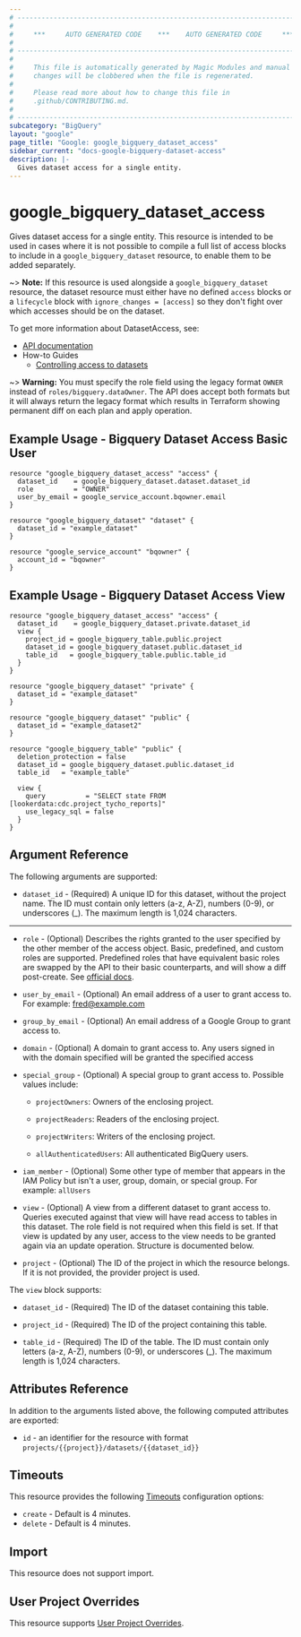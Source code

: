 ```yaml
---
# ----------------------------------------------------------------------------
#
#     ***     AUTO GENERATED CODE    ***    AUTO GENERATED CODE     ***
#
# ----------------------------------------------------------------------------
#
#     This file is automatically generated by Magic Modules and manual
#     changes will be clobbered when the file is regenerated.
#
#     Please read more about how to change this file in
#     .github/CONTRIBUTING.md.
#
# ----------------------------------------------------------------------------
subcategory: "BigQuery"
layout: "google"
page_title: "Google: google_bigquery_dataset_access"
sidebar_current: "docs-google-bigquery-dataset-access"
description: |-
  Gives dataset access for a single entity.
---
```


# google\_bigquery\_dataset\_access

Gives dataset access for a single entity. This resource is intended to be used in cases where
it is not possible to compile a full list of access blocks to include in a
`google_bigquery_dataset` resource, to enable them to be added separately.

~> **Note:** If this resource is used alongside a `google_bigquery_dataset` resource, the
dataset resource must either have no defined `access` blocks or a `lifecycle` block with
`ignore_changes = [access]` so they don't fight over which accesses should be on the dataset.


To get more information about DatasetAccess, see:

* [API documentation](https://cloud.google.com/bigquery/docs/reference/rest/v2/datasets)
* How-to Guides
    * [Controlling access to datasets](https://cloud.google.com/bigquery/docs/dataset-access-controls)

~> **Warning:** You must specify the role field using the legacy format `OWNER` instead of `roles/bigquery.dataOwner`. 
The API does accept both formats but it will always return the legacy format which results in Terraform
showing permanent diff on each plan and apply operation.

## Example Usage - Bigquery Dataset Access Basic User


```hcl
resource "google_bigquery_dataset_access" "access" {
  dataset_id    = google_bigquery_dataset.dataset.dataset_id
  role          = "OWNER"
  user_by_email = google_service_account.bqowner.email
}

resource "google_bigquery_dataset" "dataset" {
  dataset_id = "example_dataset"
}

resource "google_service_account" "bqowner" {
  account_id = "bqowner"
}
```
## Example Usage - Bigquery Dataset Access View


```hcl
resource "google_bigquery_dataset_access" "access" {
  dataset_id    = google_bigquery_dataset.private.dataset_id
  view {
    project_id = google_bigquery_table.public.project
    dataset_id = google_bigquery_dataset.public.dataset_id
    table_id   = google_bigquery_table.public.table_id
  }
}

resource "google_bigquery_dataset" "private" {
  dataset_id = "example_dataset"
}

resource "google_bigquery_dataset" "public" {
  dataset_id = "example_dataset2"
}

resource "google_bigquery_table" "public" {
  deletion_protection = false
  dataset_id = google_bigquery_dataset.public.dataset_id
  table_id   = "example_table"

  view {
    query          = "SELECT state FROM [lookerdata:cdc.project_tycho_reports]"
    use_legacy_sql = false
  }
}
```

## Argument Reference

The following arguments are supported:


* `dataset_id` -
  (Required)
  A unique ID for this dataset, without the project name. The ID
  must contain only letters (a-z, A-Z), numbers (0-9), or
  underscores (_). The maximum length is 1,024 characters.


- - -


* `role` -
  (Optional)
  Describes the rights granted to the user specified by the other
  member of the access object. Basic, predefined, and custom roles are
  supported. Predefined roles that have equivalent basic roles are
  swapped by the API to their basic counterparts, and will show a diff
  post-create. See
  [official docs](https://cloud.google.com/bigquery/docs/access-control).

* `user_by_email` -
  (Optional)
  An email address of a user to grant access to. For example:
  fred@example.com

* `group_by_email` -
  (Optional)
  An email address of a Google Group to grant access to.

* `domain` -
  (Optional)
  A domain to grant access to. Any users signed in with the
  domain specified will be granted the specified access

* `special_group` -
  (Optional)
  A special group to grant access to. Possible values include:

  * `projectOwners`: Owners of the enclosing project.

  * `projectReaders`: Readers of the enclosing project.

  * `projectWriters`: Writers of the enclosing project.

  * `allAuthenticatedUsers`: All authenticated BigQuery users.

* `iam_member` -
  (Optional)
  Some other type of member that appears in the IAM Policy but isn't a user,
  group, domain, or special group. For example: `allUsers`

* `view` -
  (Optional)
  A view from a different dataset to grant access to. Queries
  executed against that view will have read access to tables in
  this dataset. The role field is not required when this field is
  set. If that view is updated by any user, access to the view
  needs to be granted again via an update operation.
  Structure is documented below.

* `project` - (Optional) The ID of the project in which the resource belongs.
    If it is not provided, the provider project is used.


The `view` block supports:

* `dataset_id` -
  (Required)
  The ID of the dataset containing this table.

* `project_id` -
  (Required)
  The ID of the project containing this table.

* `table_id` -
  (Required)
  The ID of the table. The ID must contain only letters (a-z,
  A-Z), numbers (0-9), or underscores (_). The maximum length
  is 1,024 characters.

## Attributes Reference

In addition to the arguments listed above, the following computed attributes are exported:

* `id` - an identifier for the resource with format `projects/{{project}}/datasets/{{dataset_id}}`


## Timeouts

This resource provides the following
[Timeouts](/docs/configuration/resources.html#timeouts) configuration options:

- `create` - Default is 4 minutes.
- `delete` - Default is 4 minutes.

## Import

This resource does not support import.

## User Project Overrides

This resource supports [User Project Overrides](https://www.terraform.io/docs/providers/google/guides/provider_reference.html#user_project_override).
